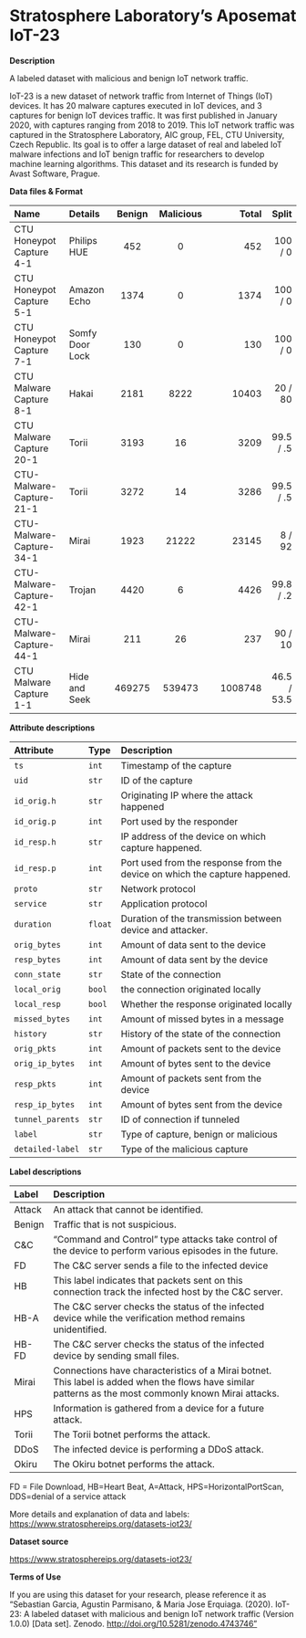 # Stratosphere Laboratory’s Aposemat IoT-23

**Description**

A labeled dataset with malicious and benign IoT network traffic.

IoT-23 is a new dataset of network traffic from Internet of Things (IoT)
devices. It has 20 malware captures executed in IoT devices, and 3 captures for
benign IoT devices traffic. It was first published in January 2020, with
captures ranging from 2018 to 2019. This IoT network traffic was captured in the
Stratosphere Laboratory, AIC group, FEL, CTU University, Czech Republic. Its
goal is to offer a large dataset of real and labeled IoT malware infections and
IoT benign traffic for researchers to develop machine learning algorithms. This
dataset and its research is funded by Avast Software, Prague.

**Data files & Format**

| Name                     | Details         | Benign | Malicious |     |   Total |       Split |
|:-------------------------|:----------------|:------:|:---------:|-----|--------:|------------:|
| CTU Honeypot Capture 4-1 | Philips HUE     |  452   |     0     |     |     452 |     100 / 0 |
| CTU Honeypot Capture 5-1 | Amazon Echo     |  1374  |     0     |     |    1374 |     100 / 0 |
| CTU Honeypot Capture 7-1 | Somfy Door Lock |  130   |     0     |     |     130 |     100 / 0 |
| CTU Malware Capture 8-1  | Hakai           |  2181  |   8222    |     |   10403 |     20 / 80 |
| CTU Malware Capture 20-1 | Torii           |  3193  |    16     |     |    3209 |   99.5 / .5 |
| CTU-Malware-Capture-21-1 | Torii           |  3272  |    14     |     |    3286 |   99.5 / .5 |
| CTU-Malware-Capture-34-1 | Mirai           |  1923  |   21222   |     |   23145 |      8 / 92 |
| CTU-Malware-Capture-42-1 | Trojan          |  4420  |     6     |     |    4426 |   99.8 / .2 |
| CTU-Malware-Capture-44-1 | Mirai           |  211   |    26     |     |     237 |     90 / 10 |
| CTU Malware Capture 1-1  | Hide and Seek   | 469275 |  539473   |     | 1008748 | 46.5 / 53.5 |


**Attribute descriptions**

| Attribute         | Type     | Description                                                                 |
|:------------------|:---------|:----------------------------------------------------------------------------|
| `ts`              | `int`    | Timestamp of the capture                                                    |
| `uid`             | `str`    | ID of the capture                                                           |
| `id_orig.h`       | `str`    | Originating IP where the attack happened                                    |
| `id_orig.p`       | `int`    | Port used by the responder                                                  |
| `id_resp.h`       | `str`    | IP address of the device on which capture happened.                         |
| `id_resp.p`       | `int`    | Port used from the response from the device on which the capture happened.  |
| `proto`           | `str`    | Network protocol                                                            |
| `service`         | `str`    | Application protocol                                                        |
| `duration`        | `float`  | Duration of the transmission between device and attacker.                   |
| `orig_bytes`      | `int`    | Amount of data sent to the device                                           |
| `resp_bytes`      | `int`    | Amount of data sent by the device                                           |
| `conn_state`      | `str`    | State of the connection                                                     |
| `local_orig`      | `bool`   | the connection originated locally                                           |
| `local_resp`      | `bool`   | Whether the response originated locally                                     |
| `missed_bytes`    | `int`    | Amount of missed bytes in a message                                         |
| `history`         | `str`    | History of the state of the connection                                      |
| `orig_pkts`       | `int`    | Amount of packets sent to the device                                        |
| `orig_ip_bytes`   | `int`    | Amount of bytes sent to the device                                          |
| `resp_pkts`       | `int`    | Amount of packets sent from the device                                      |
| `resp_ip_bytes`   | `int`    | Amount of bytes sent from the device                                        |
| `tunnel_parents`  | `str`    | ID of connection if tunneled                                                |
| `label`           | `str`    | Type of capture, benign or malicious                                        |
| `detailed-label`  | `str`    | Type of the malicious capture                                               |

**Label descriptions**

| Label   | Description                                                                                                                                             |
|:--------|:--------------------------------------------------------------------------------------------------------------------------------------------------------|
| Attack  | An attack that cannot be identified.                                                                                                                    |
| Benign  | Traffic that is not suspicious.                                                                                                                         |
| C&C     | “Command and Control” type attacks take control of the device to perform various episodes in the future.                                                |
| FD      | The C&C server sends a file to the infected device                                                                                                      |
| HB      | This label indicates that packets sent on this connection track the infected host by the C&C server.                                                    |
| HB-A    | The C&C server checks the status of the infected device while the verification method remains unidentified.                                             |
| HB-FD   | The C&C server checks the status of the infected device by sending small files.                                                                         |
| Mirai   | Connections have characteristics of a Mirai botnet. This label is added when the flows have similar patterns as the most commonly known Mirai attacks.  |
| HPS     | Information is gathered from a device for a future attack.                                                                                              |
| Torii   | The Torii botnet performs the attack.                                                                                                                   |
| DDoS    | The infected device is performing a DDoS attack.                                                                                                        |
| Okiru   | The Okiru botnet performs the attack.                                                                                                                   |

FD = File Download, HB=Heart Beat, A=Attack, HPS=HorizontalPortScan, DDS=denial
of a service attack

More details and explanation of data and
labels: <https://www.stratosphereips.org/datasets-iot23/>

**Dataset source**

<https://www.stratosphereips.org/datasets-iot23/>

**Terms of Use**

If you are using this dataset for your research, please reference it as
“Sebastian Garcia, Agustin Parmisano, & Maria Jose Erquiaga. (2020). IoT-23: A
labeled dataset with malicious and benign IoT network traffic (Version 1.0.0)
[Data set]. Zenodo. http://doi.org/10.5281/zenodo.4743746”

